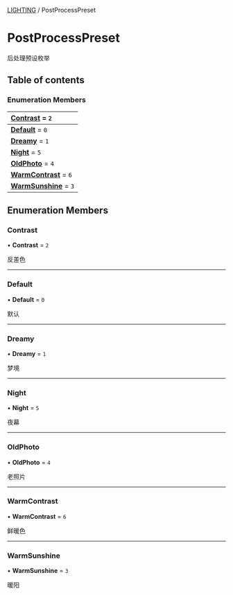 [LIGHTING](../groups/Core.LIGHTING.md) / PostProcessPreset

# PostProcessPreset <Badge type="tip" text="Enumeration" /> <Score text="PostProcessPreset" />

<p class="content-big"> 后处理预设枚举 </p>

## Table of contents

### Enumeration Members <Score text="Enumeration" /> 
| **[Contrast](mw.PostProcessPreset.md#contrast)** = ``2``  |
| :----- |
| **[Default](mw.PostProcessPreset.md#default)** = ``0`` |
| **[Dreamy](mw.PostProcessPreset.md#dreamy)** = ``1`` |
| **[Night](mw.PostProcessPreset.md#night)** = ``5`` |
| **[OldPhoto](mw.PostProcessPreset.md#oldphoto)** = ``4`` |
| **[WarmContrast](mw.PostProcessPreset.md#warmcontrast)** = ``6`` |
| **[WarmSunshine](mw.PostProcessPreset.md#warmsunshine)** = ``3`` |

## Enumeration Members

### Contrast <Score text="Contrast" /> 

• **Contrast** = ``2``

反差色

___

### Default <Score text="Default" /> 

• **Default** = ``0``

默认

___

### Dreamy <Score text="Dreamy" /> 

• **Dreamy** = ``1``

梦境

___

### Night <Score text="Night" /> 

• **Night** = ``5``

夜幕

___

### OldPhoto <Score text="OldPhoto" /> 

• **OldPhoto** = ``4``

老照片

___

### WarmContrast <Score text="WarmContrast" /> 

• **WarmContrast** = ``6``

鲜暖色

___

### WarmSunshine <Score text="WarmSunshine" /> 

• **WarmSunshine** = ``3``

暖阳
